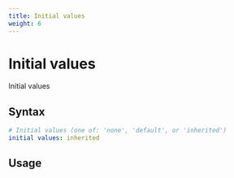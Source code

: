 ```yaml
---
title: Initial values
weight: 6
---
```


# Initial values
Initial values

## Syntax
```yml
# Initial values (one of: 'none', 'default', or 'inherited')
initial values: inherited
```

## Usage
